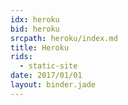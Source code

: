 ```yaml
---
idx: heroku
bid: heroku
srcpath: heroku/index.md
title: Heroku
rids:
  - static-site
date: 2017/01/01
layout: binder.jade
---
```


